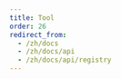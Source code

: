 ```yaml
---
title: Tool
order: 26
redirect_from:
  - /zh/docs
  - /zh/docs/api
  - /zh/docs/api/registry
---
```

